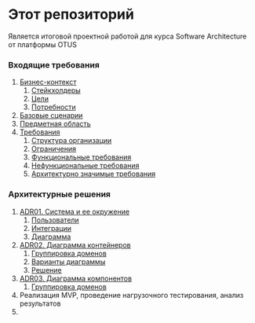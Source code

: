 # Этот репозиторий

Является итоговой проектной работой для курса Software Architecture от платформы OTUS

### Входящие требования

1. [Бизнес-контекст](req/REQ01-BusinessContext.md)
	1. [Стейкхолдеры](req/REQ01-BusinessContext.md#стейкхолдеры)
	2. [Цели](req/REQ01-BusinessContext.md#цели)
	3. [Потребности](req/REQ01-BusinessContext.md#потребности)
2. [Базовые сценарии](req/REQ02-UseCases.md)
3. [Предметная область](req/REQ03-Domain.md)
4. [Требования](req/REQ04-Limitation.md)
	1. [Структура организации](req/REQ04-Limitation.md#структура-организации)
	2. [Ограничения](req/REQ04-Limitation.md#ограничения)
	3. [Функциональные требования](req/REQ04-Limitation.md#функциональные-требования)
	4. [Нефункциональные требования](req/REQ04-Limitation.md#нефункциональные-требования)
	5. [Архитектурно значимые требования](req/REQ04-Limitation.md#архитектурно-значимые-требования)

### Архитектурные решения
1. [ADR01. Система и ее окружение](adr/ADR01-c4context.md)
	1. [Пользователи](adr/ADR01-c4context.md#роли-пользователей)
	2. [Интеграции](adr/ADR01-c4context.md#внешние-связи)
	3. [Диаграмма](adr/ADR01-c4context.md#решение)
2. [ADR02. Диаграмма контейнеров](adr/ADR02-с4conatiner.md)
	1. [Группировка доменов](adr/ADR02-с4conatiner.md#группировка-доменов)
	2. [Варианты диаграммы](adr/ADR02-с4conatiner.md#варианты-разбиения-на-контейнеры)
	3. [Решение](adr/ADR02-с4conatiner.md#решение)
3. [ADR03. Диаграмма компонентов](adr/ADR03-deploy.md)
	1. [Группировка доменов](adr/ADR03-deploy.md#группировка-доменов)
4. Реализация MVP, проведение нагрузочного тестирования, анализ результатов
5. 
